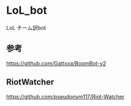 # LoL_bot
LoL チーム訳bot

## 参考
https://github.com/Gattxxa/BoomBot-v2

## RiotWatcher 
https://github.com/pseudonym117/Riot-Watcher